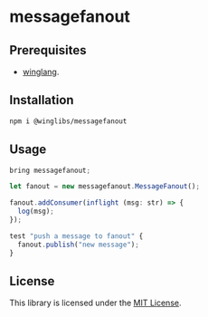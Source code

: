 # messagefanout

## Prerequisites

* [winglang](https://winglang.io).

## Installation

```sh
npm i @winglibs/messagefanout
```

## Usage

```js
bring messagefanout;

let fanout = new messagefanout.MessageFanout();

fanout.addConsumer(inflight (msg: str) => {
  log(msg);
});

test "push a message to fanout" {
  fanout.publish("new message");
}
```

## License

This library is licensed under the [MIT License](./LICENSE).
